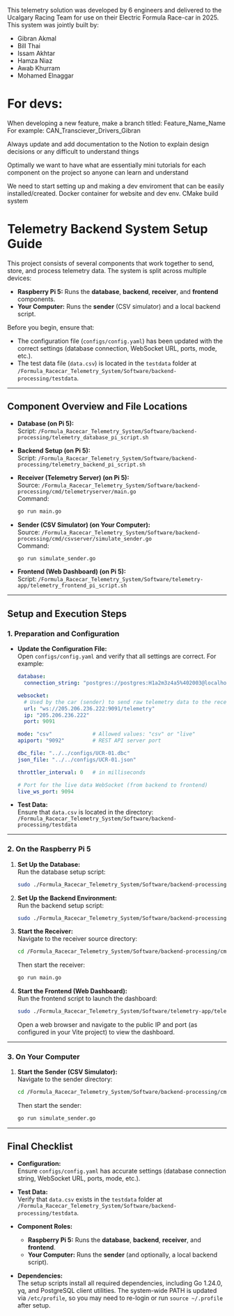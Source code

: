 This telemetry solution was developed by 6 engineers and delivered to the Ucalgary Racing Team for use on their Electric Formula Race-car in 2025. This system was jointly built by:
- Gibran Akmal
- Bill Thai
- Issam Akhtar 
- Hamza Niaz
- Awab Khurram
- Mohamed Elnaggar

# For devs:
When developing a new feature, make a branch titled: Feature_Name_Name
For example: CAN_Transciever_Drivers_Gibran

Always update and add documentation to the Notion to explain design decisions or any difficult to understand things

Optimally we want to have what are essentially mini tutorials for each component on the project so anyone can learn and understand

We need to start setting up and making a dev enviroment that can be easily installed/created. Docker container for website and dev env.
CMake build system


# Telemetry Backend System Setup Guide

This project consists of several components that work together to send, store, and process telemetry data. The system is split across multiple devices:

- **Raspberry Pi 5:** Runs the **database**, **backend**, **receiver**, and **frontend** components.
- **Your Computer:** Runs the **sender** (CSV simulator) and a local backend script.

Before you begin, ensure that:
- The configuration file (`configs/config.yaml`) has been updated with the correct settings (database connection, WebSocket URL, ports, mode, etc.).
- The test data file (`data.csv`) is located in the `testdata` folder at `/Formula_Racecar_Telemetry_System/Software/backend-processing/testdata`.

---

## Component Overview and File Locations

- **Database (on Pi 5):**  
  Script: `/Formula_Racecar_Telemetry_System/Software/backend-processing/telemetry_database_pi_script.sh`

- **Backend Setup (on Pi 5):**  
  Script: `/Formula_Racecar_Telemetry_System/Software/backend-processing/telemetry_backend_pi_script.sh`

- **Receiver (Telemetry Server) (on Pi 5):**  
  Source: `/Formula_Racecar_Telemetry_System/Software/backend-processing/cmd/telemetryserver/main.go`  
  Command:  
  ```bash
  go run main.go
  ```

- **Sender (CSV Simulator) (on Your Computer):**  
  Source: `/Formula_Racecar_Telemetry_System/Software/backend-processing/cmd/csvserver/simulate_sender.go`  
  Command:  
  ```bash
  go run simulate_sender.go
  ```

- **Frontend (Web Dashboard) (on Pi 5):**  
  Script: `/Formula_Racecar_Telemetry_System/Software/telemetry-app/telemetry_frontend_pi_script.sh`

---

## Setup and Execution Steps

### 1. Preparation and Configuration

- **Update the Configuration File:**  
  Open `configs/config.yaml` and verify that all settings are correct. For example:

  ```yaml
  database:
    connection_string: "postgres://postgres:H1a2m3z4a5%402003@localhost:5432/telem_db?sslmode=disable"

  websocket:
    # Used by the car (sender) to send raw telemetry data to the receiver.
    url: "ws://205.206.236.222:9091/telemetry"
    ip: "205.206.236.222"
    port: 9091

  mode: "csv"             # Allowed values: "csv" or "live"
  apiport: "9092"         # REST API server port

  dbc_file: "../../configs/UCR-01.dbc"
  json_file: "../../configs/UCR-01.json"

  throttler_interval: 0   # in milliseconds

  # Port for the live data WebSocket (from backend to frontend)
  live_ws_port: 9094
  ```

- **Test Data:**  
  Ensure that `data.csv` is located in the directory:  
  `/Formula_Racecar_Telemetry_System/Software/backend-processing/testdata`

---

### 2. On the Raspberry Pi 5

1. **Set Up the Database:**  
   Run the database setup script:
   ```bash
   sudo ./Formula_Racecar_Telemetry_System/Software/backend-processing/telemetry_database_pi_script.sh
   ```

2. **Set Up the Backend Environment:**  
   Run the backend setup script:
   ```bash
   sudo ./Formula_Racecar_Telemetry_System/Software/backend-processing/telemetry_backend_pi_script.sh
   ```

3. **Start the Receiver:**  
   Navigate to the receiver source directory:
   ```bash
   cd /Formula_Racecar_Telemetry_System/Software/backend-processing/cmd/telemetryserver
   ```
   Then start the receiver:
   ```bash
   go run main.go
   ```

4. **Start the Frontend (Web Dashboard):**  
   Run the frontend script to launch the dashboard:
   ```bash
   sudo ./Formula_Racecar_Telemetry_System/Software/telemetry-app/telemetry_frontend_pi_script.sh
   ```
   Open a web browser and navigate to the public IP and port (as configured in your Vite project) to view the dashboard.

---

### 3. On Your Computer

1. **Start the Sender (CSV Simulator):**  
   Navigate to the sender directory:
   ```bash
   cd /Formula_Racecar_Telemetry_System/Software/backend-processing/cmd/csvserver
   ```
   Then start the sender:
   ```bash
   go run simulate_sender.go
   ```

---

## Final Checklist

- **Configuration:**  
  Ensure `configs/config.yaml` has accurate settings (database connection string, WebSocket URL, ports, mode, etc.).

- **Test Data:**  
  Verify that `data.csv` exists in the `testdata` folder at `/Formula_Racecar_Telemetry_System/Software/backend-processing/testdata`.

- **Component Roles:**  
  - **Raspberry Pi 5:** Runs the **database**, **backend**, **receiver**, and **frontend**.
  - **Your Computer:** Runs the **sender** (and optionally, a local backend script).

- **Dependencies:**  
  The setup scripts install all required dependencies, including Go 1.24.0, yq, and PostgreSQL client utilities. The system-wide PATH is updated via `/etc/profile`, so you may need to re-login or run `source ~/.profile` after setup.
